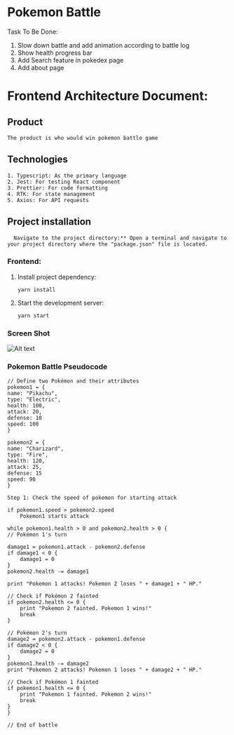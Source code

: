# Pokemon Battle
Task To Be Done:
<br/>
   1. Slow down battle and add animation according to battle log
   2. Show health progress bar
   3. Add Search feature in pokedex page
   4. Add about page

# Frontend Architecture Document:

## Product

    The product is who would win pokemon battle game 

## Technologies

    1. Typescript: As the primary language
    2. Jest: For testing React component
    3. Prettier: For code formatting
    4. RTK: For state management
    5. Axios: For API requests


## Project installation

      Navigate to the project directory:** Open a terminal and navigate to your project directory where the "package.json" file is located.

### Frontend:

1.  Install project dependency:

        yarn install

2.  Start the development server:

        yarn start

### Screen Shot

![Alt text](./public/ss.png)


### Pokemon Battle Pseudocode

    // Define two Pokémon and their attributes
    pokemon1 = {
    name: "Pikachu",
    type: "Electric",
    health: 100,
    attack: 20,
    defense: 10
    speed: 100
    }

    pokemon2 = {
    name: "Charizard",
    type: "Fire",
    health: 120,
    attack: 25,
    defense: 15
    speed: 90
    }

    Step 1: Check the speed of pokemon for starting attack

    if pokemon1.speed > pokemon2.speed 
        Pokemon1 starts attack

    while pokemon1.health > 0 and pokemon2.health > 0 {
    // Pokémon 1's turn

    damage1 = pokemon1.attack - pokemon2.defense
    if damage1 < 0 {
        damage1 = 0
    }
    pokemon2.health -= damage1

    print "Pokemon 1 attacks! Pokemon 2 loses " + damage1 + " HP."

    // Check if Pokémon 2 fainted
    if pokemon2.health <= 0 {
        print "Pokemon 2 fainted. Pokemon 1 wins!"
        break
    }

    // Pokémon 2's turn
    damage2 = pokemon2.attack - pokemon1.defense
    if damage2 < 0 {
        damage2 = 0
    }
    pokemon1.health -= damage2
    print "Pokemon 2 attacks! Pokemon 1 loses " + damage2 + " HP."

    // Check if Pokémon 1 fainted
    if pokemon1.health <= 0 {
        print "Pokemon 1 fainted. Pokemon 2 wins!"
        break
    }
    }

    // End of battle
